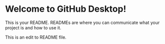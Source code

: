 # Welcome to GitHub Desktop!

This is your README. READMEs are where you can communicate what your project is and how to use it.

This is an edit to README file.
